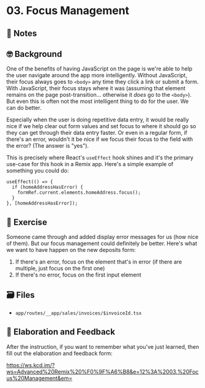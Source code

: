 # 03. Focus Management

## 📝 Notes

## 🤓 Background

One of the benefits of having JavaScript on the page is we're able to help the user navigate around the app more intelligently. Without JavaScript, their focus always goes to `<body>` any time they click a link or submit a form. With JavaScript, their focus stays where it was (assuming that element remains on the page post-transition... otherwise it _does_ go to the `<body>`). But even this is often not the most intelligent thing to do for the user. We can do better.

Especially when the user is doing repetitive data entry, it would be really nice if we help clear out form values and set focus to where it should go so they can get through their data entry faster. Or even in a regular form, if there's an error, wouldn't it be nice if we focus their focus to the field with the error? (The answer is "yes").

This is precisely where React's `useEffect` hook shines and it's the primary use-case for this hook in a Remix app. Here's a simple example of something you could do:

```tsx
useEffect(() => {
  if (homeAddressHasError) {
    formRef.current.elements.homeAddress.focus();
  }
}, [homeAddressHasError]);
```

## 💪 Exercise

Someone came through and added display error messages for us (how nice of them). But our focus management could definitely be better. Here's what we want to have happen on the new deposits form:

1. If there's an error, focus on the element that's in error (if there are multiple, just focus on the first one)
2. If there's no error, focus on the first input element

## 🗃 Files

- `app/routes/__app/sales/invoices/$invoiceId.tsx`

## 🦉 Elaboration and Feedback

After the instruction, if you want to remember what you've just learned, then
fill out the elaboration and feedback form:

https://ws.kcd.im/?ws=Advanced%20Remix%20%F0%9F%A6%B8&e=12%3A%2003.%20Focus%20Management&em=
